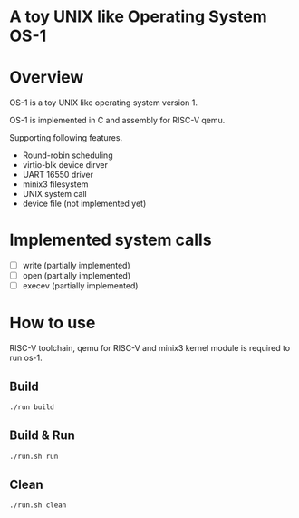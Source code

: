# A toy UNIX like Operating System OS-1

# Overview
OS-1 is a toy UNIX like operating system version 1.

OS-1 is implemented in C and assembly for RISC-V qemu.

Supporting following features.
- Round-robin scheduling
- virtio-blk device dirver
- UART 16550 driver
- minix3 filesystem
- UNIX system call 
- device file (not implemented yet)

# Implemented system calls
- [ ] write (partially implemented)
- [ ] open (partially implemented)
- [ ] execev (partially implemented)

# How to use
RISC-V toolchain, qemu for RISC-V and minix3 kernel module is required to run os-1.

## Build
```bash
./run build
```
## Build & Run
```bash
./run.sh run
```
## Clean
```bash
./run.sh clean
```
